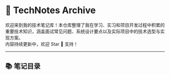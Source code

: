 # 🔖 TechNotes Archive

欢迎来到我的技术笔记库！本仓库整理了我在学习、实习和项目开发过程中积累的重要技术知识，涵盖面试常见问题、系统设计要点以及实际项目中的技术选型与实现方案。  
内容持续更新中，欢迎 Star 🌟 支持！

---

## 📚 笔记目录
